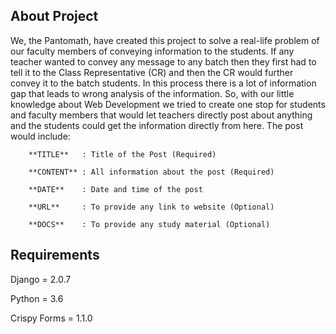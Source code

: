 ## About Project
We, the Pantomath, have created this project to solve a real-life problem of our faculty members of conveying information to the students. If any teacher wanted to convey any message to any batch then they first had to tell it to the Class Representative (CR) and then the CR would further convey it to the batch students. In this process there is a lot of information gap that leads to wrong analysis of the information. So, with our little knowledge about Web Development we tried to create one stop for students and faculty members that would let teachers directly post about anything and the students could get the information directly from here. The post would include: 

		**TITLE**	: Title of the Post (Required)

		**CONTENT**	: All information about the post (Required)

		**DATE**	: Date and time of the post 

		**URL**		: To provide any link to website (Optional)

		**DOCS**	: To provide any study material (Optional)
 
## Requirements 
Django 	 	 = 2.0.7

Python 	 	 = 3.6

Crispy Forms = 1.1.0



